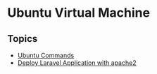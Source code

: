 # Ubuntu Virtual Machine

## Topics

- [Ubuntu Commands](ubuntu-commands.md)
- [Deploy Laravel Application with apache2](deploy-laravel-application-with-apache2.md)
